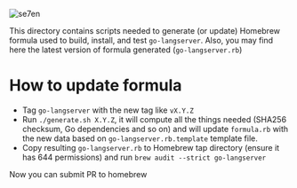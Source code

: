 ![se7en](http://www.flutecrate.com/uploads/1/0/2/0/10200817/5243300_orig.jpg)

This directory contains scripts needed to generate (or update) Homebrew formula 
used to build, install, and test `go-langserver`. Also, you may find here the 
latest version of formula generated (`go-langserver.rb`)

# How to update formula

* Tag `go-langserver` with the new tag like `vX.Y.Z`
* Run `./generate.sh X.Y.Z`, it will compute all the things needed (SHA256 
checksum, Go dependencies and so on) and will update `formula.rb` with the new 
data based on `go-langserver.rb.template` template file.
* Copy resulting `go-langserver.rb` to Homebrew tap directory (ensure it has 
644 permissions) and run `brew audit --strict go-langserver`

Now you can submit PR to homebrew 
